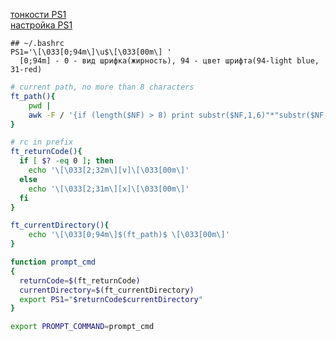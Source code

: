 [тонкости PS1](https://riptutorial.com/ru/bash/example/24948/%d0%b8%d1%81%d0%bf%d0%be%d0%bb%d1%8c%d0%b7%d0%be%d0%b2%d0%b0%d0%bd%d0%b8%d0%b5-ps1)  
[настройка PS1](https://sodocumentation.net/ru/bash/topic/3340/%D0%BD%D0%B0%D1%81%D1%82%D1%80%D0%BE%D0%B9%D0%BA%D0%B0-ps1)

```
## ~/.bashrc
PS1='\[\033[0;94m\]\u$\[\033[00m\] '
  [0;94m] - 0 - вид шрифка(жирность), 94 - цвет шрифта(94-light blue, 31-red)  

```

```bash
# current path, no more than 8 characters
ft_path(){ 
    pwd | 
    awk -F / '{if (length($NF) > 8) print substr($NF,1,6)"*"substr($NF,length($NF),length($NF)); else printf $NF}';
}

# rc in prefix
ft_returnCode(){
  if [ $? -eq 0 ]; then
    echo '\[\033[2;32m\][v]\[\033[00m\]'
  else
    echo '\[\033[2;31m\][x]\[\033[00m\]'
  fi
}

ft_currentDirectory(){
    echo '\[\033[0;94m\]$(ft_path)$ \[\033[00m\]'  
}

function prompt_cmd
{
  returnCode=$(ft_returnCode)
  currentDirectory=$(ft_currentDirectory)
  export PS1="$returnCode$currentDirectory"
}

export PROMPT_COMMAND=prompt_cmd
```
